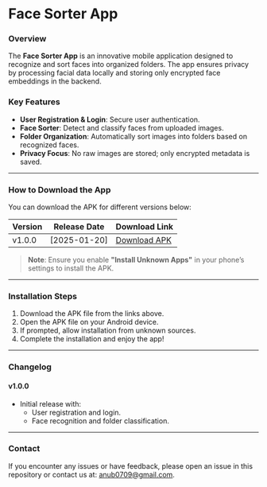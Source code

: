 # **Face Sorter App**

### **Overview**
The **Face Sorter App** is an innovative mobile application designed to recognize and sort faces into organized folders. The app ensures privacy by processing facial data locally and storing only encrypted face embeddings in the backend.

### **Key Features**
- **User Registration & Login**: Secure user authentication.
- **Face Sorter**: Detect and classify faces from uploaded images.
- **Folder Organization**: Automatically sort images into folders based on recognized faces.
- **Privacy Focus**: No raw images are stored; only encrypted metadata is saved.

---

### **How to Download the App**
You can download the APK for different versions below:

| Version | Release Date | Download Link |
|---------|--------------|---------------|
| v1.0.0  | [2025-01-20] | [Download APK]([https://github.com/your-username/FaceRecognitionApp/releases/download/v1.0.0/app-release-v1.0.0.apk](https://github.com/Anu277/face-sorter/releases/download/v1.0.0/face-sorter-v1.0.0.apk)) |


> **Note**: Ensure you enable **"Install Unknown Apps"** in your phone’s settings to install the APK.

---

### **Installation Steps**
1. Download the APK file from the links above.
2. Open the APK file on your Android device.
3. If prompted, allow installation from unknown sources.
4. Complete the installation and enjoy the app!

---

### **Changelog**

#### v1.0.0
- Initial release with:
  - User registration and login.
  - Face recognition and folder classification.


---

### **Contact**
If you encounter any issues or have feedback, please open an issue in this repository or contact us at: [anub0709@gmail.com](mailto:anub0709@gmail.com).

